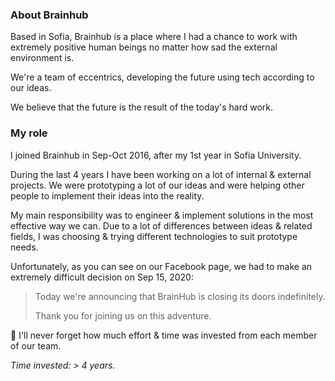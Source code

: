 ### About Brainhub
Based in Sofia, Brainhub is a place where I had a chance to work with extremely positive human beings no matter how sad the external environment is.

We're a team of eccentrics, developing the future using tech according to our ideas.

We believe that the future is the result of the today's hard work.

### My role

I joined Brainhub in Sep-Oct 2016, after my 1st year in Sofia University.

During the last 4 years I have been working on a lot of internal & external projects. We were prototyping a lot of our ideas and were helping other people to implement their ideas into the reality.

My main responsibility was to engineer & implement solutions in the most effective way we can. Due to a lot of differences between ideas & related fields, I was choosing & trying different technologies to suit prototype needs.

Unfortunately, as you can see on our Facebook page, we had to make an extremely difficult decision on Sep 15, 2020:
> Today we're announcing that BrainHub is closing its doors indefinitely.
> 
> Thank you for joining us on this adventure.

🤗 I'll never forget how much effort & time was invested from each member of our team.

*Time invested: > 4 years.*
